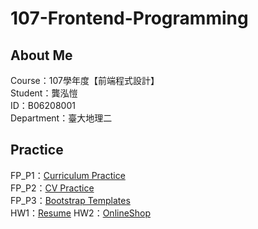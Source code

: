 # 107-Frontend-Programming
## About Me
Course：107學年度【前端程式設計】<br />
Student：龔泓愷<br /> 
ID：B06208001<br />
Department：臺大地理二<br />

## Practice
FP_P1：[Curriculum Practice](https://bourbon0212.github.io/107-Frontend-Programming/Week4/index.html)    
FP_P2：[CV Practice](https://bourbon0212.github.io/107-Frontend-Programming/Week5/index.html)    
FP_P3：[Bootstrap Templates](https://bourbon0212.github.io/107-Frontend-Programming/Week6/index.html)    
HW1：[Resume](https://bourbon0212.github.io/107-Frontend-Programming/Resume/index.html)
HW2：[OnlineShop](https://bourbon0212.github.io/107-Frontend-Programming/OnlineShop/index.html)
